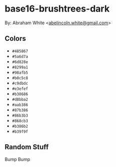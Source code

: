 # base16-brushtrees-dark

By: Abraham White &lt;abelincoln.white@gmail.com&gt;

## Colors

* `#485867`
* `#5a6d7a`
* `#6d828e`
* `#8299a1`
* `#98afb5`
* `#b0c5c8`
* `#c9dbdc`
* `#e3efef`
* `#b38686`
* `#d8bba2`
* `#aab386`
* `#87b386`
* `#86b3b3`
* `#868cb3`
* `#b386b2`
* `#b39f9f`

## Random Stuff

Bump
Bump
